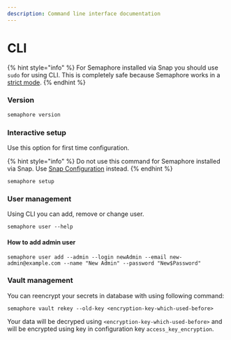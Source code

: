 ```yaml
---
description: Command line interface documentation
---
```


# CLI

{% hint style="info" %}
For Semaphore installed via Snap you should use `sudo` for using CLI. This is completely safe because Semaphore works in a [strict mode](https://snapcraft.io/docs/snap-confinement).
{% endhint %}

### Version

```bash
semaphore version
```

### Interactive setup

Use this option for first time configuration.

{% hint style="info" %}
Do not use this command for Semaphore installed via Snap. Use [Snap Configuration](https://docs.ansible-semaphore.com/administration-guide/configuration#snap-configuration) instead.
{% endhint %}

```
semaphore setup
```

### User management

Using CLI you can add, remove or change user.

```
semaphore user --help
```

#### How to add admin user
```
semaphore user add --admin --login newAdmin --email new-admin@example.com --name "New Admin" --password "New$Password"
```

### Vault management

You can reencrypt your secrets in database with using following command:

```
semaphore vault rekey --old-key <encryption-key-which-used-before>
```

Your data will be decryped using `<encryption-key-which-used-before>` and will be encrypted using key in configuration key `access_key_encryption`.

